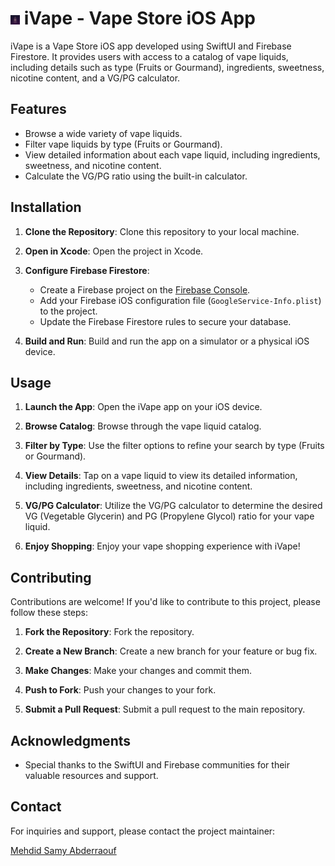# <img src="/iVape/Assets.xcassets/AppIcon.appiconset/icon.png" alt="image" width="3%" height="auto">  iVape - Vape Store iOS App

iVape is a Vape Store iOS app developed using SwiftUI and Firebase Firestore. It provides users with access to a catalog of vape liquids, including details such as type (Fruits or Gourmand), ingredients, sweetness, nicotine content, and a VG/PG calculator.


## Features

- Browse a wide variety of vape liquids.
- Filter vape liquids by type (Fruits or Gourmand).
- View detailed information about each vape liquid, including ingredients, sweetness, and nicotine content.
- Calculate the VG/PG ratio using the built-in calculator.

## Installation

1. **Clone the Repository**: Clone this repository to your local machine.

2. **Open in Xcode**: Open the project in Xcode.

3. **Configure Firebase Firestore**:
   - Create a Firebase project on the [Firebase Console](https://console.firebase.google.com/).
   - Add your Firebase iOS configuration file (`GoogleService-Info.plist`) to the project.
   - Update the Firebase Firestore rules to secure your database.

4. **Build and Run**: Build and run the app on a simulator or a physical iOS device.

## Usage

1. **Launch the App**: Open the iVape app on your iOS device.

2. **Browse Catalog**: Browse through the vape liquid catalog.

3. **Filter by Type**: Use the filter options to refine your search by type (Fruits or Gourmand).

4. **View Details**: Tap on a vape liquid to view its detailed information, including ingredients, sweetness, and nicotine content.

5. **VG/PG Calculator**: Utilize the VG/PG calculator to determine the desired VG (Vegetable Glycerin) and PG (Propylene Glycol) ratio for your vape liquid.

6. **Enjoy Shopping**: Enjoy your vape shopping experience with iVape!

## Contributing

Contributions are welcome! If you'd like to contribute to this project, please follow these steps:

1. **Fork the Repository**: Fork the repository.

2. **Create a New Branch**: Create a new branch for your feature or bug fix.

3. **Make Changes**: Make your changes and commit them.

4. **Push to Fork**: Push your changes to your fork.

5. **Submit a Pull Request**: Submit a pull request to the main repository.

## Acknowledgments

- Special thanks to the SwiftUI and Firebase communities for their valuable resources and support.

## Contact

For inquiries and support, please contact the project maintainer:

[Mehdid Samy Abderraouf](mailto:sr.mehdid@gmail.com)
